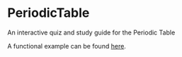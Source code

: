 # PeriodicTable
An interactive quiz and study guide for the Periodic Table

A functional example can be found [here](https://locutus83.github.io/PeriodicTable/periodicTable.html).
